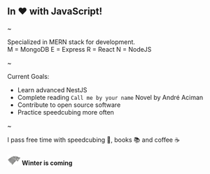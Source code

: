 ## In ❤️ with JavaScript!

~

Specialized in MERN stack for development. <br>
M = MongoDB 
E = Express 
R = React 
N = NodeJS 

~

Current Goals: 
- Learn advanced NestJS 
- Complete reading `Call me by your name` Novel by André Aciman 
- Contribute to open source software 
- Practice speedcubing more often 

~

I pass free time with speedcubing 🧊, books 📚 and coffee ☕

#### ![Winter is coming](img/stark-2.png)  Winter is coming 

